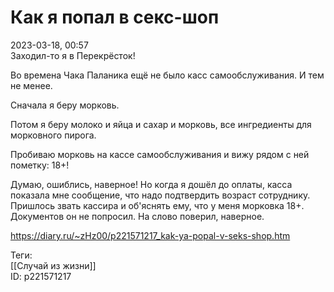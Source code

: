 Как я попал в секс-шоп
=======================

   
 2023-03-18, 00:57   
   Заходил-то я в Перекрёсток!   
   
 Во времена Чака Паланика ещё не было касс самообслуживания. И тем не менее.   
   
 Сначала я беру морковь.   
   
 Потом я беру молоко и яйца и сахар и морковь, все ингредиенты для морковного пирога.   
   
 Пробиваю морковь на кассе самообслуживания и вижу рядом с ней пометку: 18+!   
   
 Думаю, ошиблись, наверное! Но когда я дошёл до оплаты, касса показала мне сообщение, что надо подтвердить возраст сотруднику. Пришлось звать кассира и об'яснять ему, что у меня морковка 18+. Документов он не попросил. На слово поверил, наверное.   
     
 <https://diary.ru/~zHz00/p221571217_kak-ya-popal-v-seks-shop.htm>   
   
 Теги:   
 [[Случай из жизни]]   
 ID: p221571217